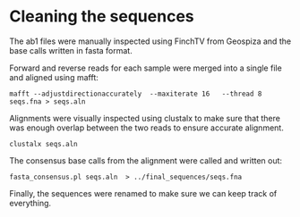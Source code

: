 # Cleaning the sequences

The ab1 files were manually inspected using FinchTV from Geospiza and the base calls written in fasta format.

Forward and reverse reads for each sample were merged into a single file and aligned using mafft:

```
mafft --adjustdirectionaccurately  --maxiterate 16   --thread 8  seqs.fna > seqs.aln
```

Alignments were visually inspected using clustalx to make sure that there was enough overlap between the two reads to ensure accurate alignment.

```
clustalx seqs.aln
```

The consensus base calls from the alignment were called and written out:

```
fasta_consensus.pl seqs.aln  > ../final_sequences/seqs.fna
```

Finally, the sequences were renamed to make sure we can keep track of everything.
